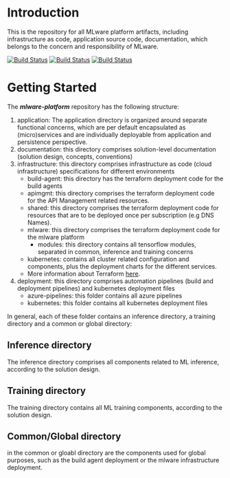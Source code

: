 # Introduction 
This is the repository for all MLware platform artifacts, including infrastructure as code, application source code, documentation, which belongs to the concern and responsibility of MLware.

[![Build Status](https://dev.azure.com/ZEISSgroup-MED/GEN_Health_Data_Platform/_apis/build/status/Image%20Analyzer%20App-Pipelines/mlware-inference/applications/mlware-infer-app-orchestration-engine-func-dev?branchName=develop&label=Orchestrator-Dev)](https://dev.azure.com/ZEISSgroup-MED/GEN_Health_Data_Platform/_build/latest?definitionId=1497&branchName=develop)
[![Build Status](https://dev.azure.com/ZEISSgroup-MED/GEN_Health_Data_Platform/_apis/build/status/Image%20Analyzer%20App-Pipelines/mlware-inference/applications/mlware-infer-app-lookup-func-dev?branchName=develop&label=Lookup-Dev)](https://dev.azure.com/ZEISSgroup-MED/GEN_Health_Data_Platform/_build/latest?definitionId=1496&branchName=develop)
[![Build Status](https://dev.azure.com/ZEISSgroup-MED/GEN_Health_Data_Platform/_apis/build/status/Image%20Analyzer%20App-Pipelines/mlware-inference/applications/mlware-infer-app-service-storage-access-func-dev?branchName=381755_fix_deployed_functions&label=StorageAccess-Dev)](https://dev.azure.com/ZEISSgroup-MED/GEN_Health_Data_Platform/_build/latest?definitionId=1485&branchName=381755_fix_deployed_functions)

# Getting Started

The ***mlware-platform*** repository has the following structure:
1. application: The application directory is organized around separate functional concerns, which are per default encapsulated as (micro)services and are individually deployable from application and persistence perspective.
2. documentation: this directory comprises solution-level documentation (solution design, concepts, conventions)
3. infrastructure: this directory comprises infrastructure as code (cloud infrastructure) specifications for different environments
    - build-agent: this directory has the terraform deployment code for the build agents
    - apimgmt: this directory comprises the terraform deployment code for the API Management related resources.
    - shared: this directory comprises the terraform deployment code for resources that are to be deployed once per subscription (e.g DNS Names).
    - mlware: this directory comprises the terraform deployment code for the mlware platform
        - modules: this directory contains all tensorflow modules, separated in common, inference and training concerns
    - kubernetes: contains all cluster related configuration and components, plus the deployment charts for the different services.
    - More information about Terraform [here](https://dev.azure.com/ZEISSgroup-MED/GEN_Health_Data_Platform/_wiki/wikis/AIXS%20Platform%20Documentation/9419/Terraform).
4. deployment: this directory comprises automation pipelines (build and deployment pipelines) and kubernetes deployment files
    - azure-pipelines: this folder contains all azure pipelines
    - kubernetes: this folder contains all kubernetes deployment files


In general, each of these folder contains an inference directory, a training directory and a common or global directory:
## Inference directory
The inference directory comprises all components related to ML inference, according to the solution design.

## Training directory
The training directory contains all ML training components, according to the solution design.

## Common/Global directory
in the common or gloabl directory are the components used for global purposes, such as the build agent deployment or the mlware infrastructure deployment.